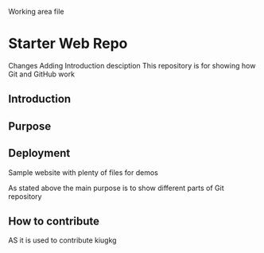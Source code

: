 Working area file
# Starter Web Repo
Changes
Adding Introduction desciption
This repository is for showing how Git and GitHub work
## Introduction
## Purpose
## Deployment 
Sample website with plenty of files for demos


As stated above the main purpose is to show different parts of Git repository

## How to contribute

AS it is used to contribute
kiugkg
